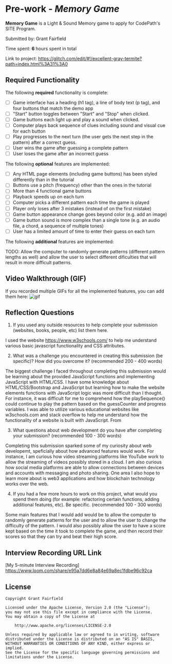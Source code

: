 # Pre-work - *Memory Game*

**Memory Game** is a Light & Sound Memory game to apply for CodePath's SITE Program. 

Submitted by: Grant Fairfield

Time spent: **6** hours spent in total

Link to project: https://glitch.com/edit/#!/excellent-gray-termite?path=index.html%3A31%3A0

## Required Functionality

The following **required** functionality is complete:

* [ ] Game interface has a heading (h1 tag), a line of body text (p tag), and four buttons that match the demo app
* [ ] "Start" button toggles between "Start" and "Stop" when clicked. 
* [ ] Game buttons each light up and play a sound when clicked. 
* [ ] Computer plays back sequence of clues including sound and visual cue for each button
* [ ] Play progresses to the next turn (the user gets the next step in the pattern) after a correct guess. 
* [ ] User wins the game after guessing a complete pattern
* [ ] User loses the game after an incorrect guess

The following **optional** features are implemented:

* [ ] Any HTML page elements (including game buttons) has been styled differently than in the tutorial
* [ ] Buttons use a pitch (frequency) other than the ones in the tutorial
* [ ] More than 4 functional game buttons
* [ ] Playback speeds up on each turn
* [ ] Computer picks a different pattern each time the game is played
* [ ] Player only loses after 3 mistakes (instead of on the first mistake)
* [ ] Game button appearance change goes beyond color (e.g. add an image)
* [ ] Game button sound is more complex than a single tone (e.g. an audio file, a chord, a sequence of multiple tones)
* [ ] User has a limited amount of time to enter their guess on each turn

The following **additional** features are implemented:

TODO: Allow the computer to randomly generate patterns (different pattern lengths as well) and allow the user to select different dificulties that will result in more difficult patterns.

## Video Walkthrough (GIF)

If you recorded multiple GIFs for all the implemented features, you can add them here:
![gif](https://recordit.co/Wmc8LHl5SL)

## Reflection Questions
1. If you used any outside resources to help complete your submission (websites, books, people, etc) list them here. 

  I used the website https://www.w3schools.com/ to help me understand various basic javascript functionality and CSS attributes.

2. What was a challenge you encountered in creating this submission (be specific)? How did you overcome it? (recommended 200 - 400 words) 

  The biggest challenge I faced throughout completing this submission would be learning about the provided JavaScript functions and implementing JavaScript with        HTML/CSS. I have some knowledge about HTML/CSS/Bootstrap and JavaScript but learning how to make the website elements functions with JavaScript logic was more difficult than I thought. For instance, it was difficult for me to comprehend how the playSequence() could continue to play the pattern based on the guessCounter and progress variables.  I was able to utilize various educational websites like w3schools.com and stack overflow to help me understand how the functionality of a website is built with JavaScript. From 

3. What questions about web development do you have after completing your submission? (recommended 100 - 300 words) 

  Completing this submission sparked some of my curiosity about web developemt, speficially about how advanced features would work. For instance, I am curious how video streaming platforms like YouTube work to allow the streaming of videos possibly stored in a cloud. I am also curious how social media platforms are able to allow connections between devices and accounts with messaging and photo sharing. One area I also hope to learn more about is web3 applications and how blockchain technology works over the web.

4. If you had a few more hours to work on this project, what would you spend them doing (for example: refactoring certain functions, adding additional features, etc). Be specific. (recommended 100 - 300 words) 

  Some main features that I would add would be to allow the computer to randomly generate patterns for the user and to allow the user to change the difficulty of the pattern. I would also possibly allow the user to have a score kept based on the time it took to complete the game, and then record their scores so that they can try and beat their high score. 



## Interview Recording URL Link

[My 5-minute Interview Recording] https://www.loom.com/share/e95a7dd6e8a84e69a8ec1fdbe96c92ca


## License

    Copyright Grant Fairfield

    Licensed under the Apache License, Version 2.0 (the "License");
    you may not use this file except in compliance with the License.
    You may obtain a copy of the License at

        http://www.apache.org/licenses/LICENSE-2.0

    Unless required by applicable law or agreed to in writing, software
    distributed under the License is distributed on an "AS IS" BASIS,
    WITHOUT WARRANTIES OR CONDITIONS OF ANY KIND, either express or implied.
    See the License for the specific language governing permissions and
    limitations under the License.
